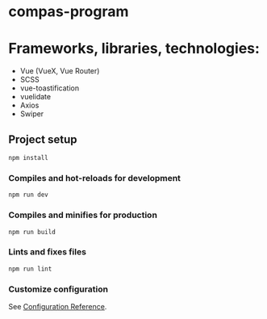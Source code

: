 # compas-program

# Frameworks, libraries, technologies:

- Vue (VueX, Vue Router)
- SCSS
- vue-toastification
- vuelidate
- Axios
- Swiper

## Project setup

```
npm install
```

### Compiles and hot-reloads for development

```
npm run dev
```

### Compiles and minifies for production

```
npm run build
```

### Lints and fixes files

```
npm run lint
```

### Customize configuration

See [Configuration Reference](https://cli.vuejs.org/config/).
